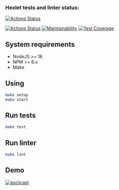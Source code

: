 ### Hexlet tests and linter status:
[![Actions Status](https://github.com/maddbuzz/frontend-project-46/workflows/hexlet-check/badge.svg)](https://github.com/maddbuzz/frontend-project-46/actions)

[![Actions Status](https://github.com/maddbuzz/frontend-project-46/actions/workflows/ci.yml/badge.svg)](https://github.com/maddbuzz/frontend-project-46/actions/workflows/ci.yml)
[![Maintainability](https://api.codeclimate.com/v1/badges/43c2a67157108c7ee3c8/maintainability)](https://codeclimate.com/github/maddbuzz/frontend-project-46/maintainability)
[![Test Coverage](https://api.codeclimate.com/v1/badges/43c2a67157108c7ee3c8/test_coverage)](https://codeclimate.com/github/maddbuzz/frontend-project-46/test_coverage)

## System requirements

* NodeJS >= 18
* NPM >= 6.x
* Make

## Using

```sh
make setup
make start
```

## Run tests

```sh
make test
```

## Run linter

```sh
make lint
```

## Demo
[![asciicast](https://asciinema.org/a/517417.svg)](https://asciinema.org/a/517417)
